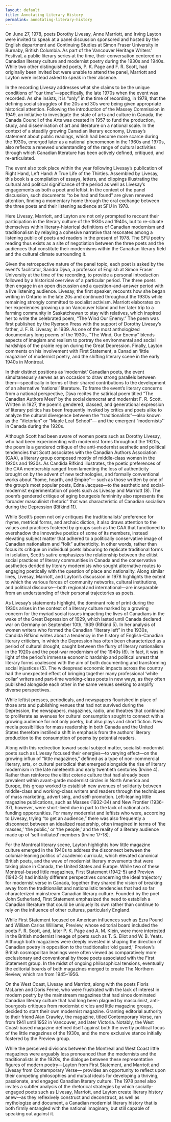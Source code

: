 ```yaml
---
layout: default
title: Annotating Literary History
permalink: annotating-literary-history
---
```

<!-- Add an essay or interpretive material below this line,
using HTML or markdown.  Do not modify this file above this line -->

On June 27, 1978, poets Dorothy Livesay, Anne Marriott, and Irving Layton were invited to speak at a panel discussion sponsored and hosted by the English department and Continuing Studies at Simon Fraser University in Burnaby, British Columbia. As part of the Vancouver Heritage Writers’ Festival, a public literary series at the time, their conversation centered on Canadian literary culture and modernist poetry during the 1930s and 1940s. While two other distinguished poets, P. K. Page and F. R. Scott, had originally been invited but were unable to attend the panel, Marriott and Layton were instead asked to speak in their absence.

In the recording Livesay addresses what she claims to be the unique conditions of “our time”—specifically, the late 1970s when the event was recorded. As she insists, it is “only” in the time of recording, in 1978, that the defining social struggles of the 20s and 30s were being given appropriate historical attention. Following the introduction of the Massey Commission in 1949, an initiative to investigate the state of arts and culture in Canada, the Canada Council of the Arts was created in 1957 to fund the production, study, and dissemination of art and literature on a national scale. In the context of a steadily growing Canadian literary economy, Livesay’s statement about public readings, which had become more scarce during the 1930s, emerged later as a national phenomenon in the 1960s and 1970s, also reflects a renewed understanding of the range of cultural activities through which Canadian literature has been actively defined, critiqued, and re-articulated.

The event also took place within the year following Livesay’s publication of Right Hand, Left Hand: A True Life of the Thirties. Assembled by Livesay, this book is a compilation of essays, letters, and clippings illustrating the cultural and political significance of the period as well as Livesay’s engagements as both a poet and leftist. In the context of the panel discussion, such documents “to be had and found” are given renewed attention, finding a momentary home through the oral exchange between the three poets and their listening audience at SFU in 1978.

Here Livesay, Marriott, and Layton are not only prompted to recount their participation in the literary culture of the 1930s and 1940s, but to re-situate themselves within literary-historical definitions of Canadian modernism and traditionalism by relaying a cohesive narrative that resonates among a listening public of poets and readers in the present of 1978. The SFU poetry reading thus exists as a site of negotiation between the three poets and the audiences that constitute their modernisms within the Canadian literary field and the cultural climate surrounding it. 

Given the retrospective nature of the panel topic, each poet is asked by the event’s facilitator, Sandra Djwa, a professor of English at Simon Fraser University at the time of the recording, to provide a personal introduction followed by a historical overview of a particular period. The three poets then engage in an open discussion and a question-and-answer period with a live listening audience. Livesay, the first speaker, recounts how she began writing in Ontario in the late 20s and continued throughout the 1930s while remaining strongly committed to socialist activism. Marriott elaborates on her experiences growing up on Vancouver Island and her later trip to a farming community in Saskatchewan to stay with relatives, which inspired her to write the celebrated poem, “The Wind Our Enemy.” The poem was first published by the Ryerson Press with the support of Dorothy Livesay’s father, J. F. B. Livesay, in 1939. As one of the most anthologized documentary long poems of the 1930s, “The Wind, Our Enemy” blends aspects of imagism and realism to portray the environmental and social hardships of the prairie region during the Great Depression. Finally, Layton comments on his involvement with First Statement, a Canadian ‘little magazine’ of modernist poetry, and the shifting literary scene in the early 1940s in Montreal.

In their distinct positions as ‘modernist’ Canadian poets, the event simultaneously serves as an occasion to draw strong parallels between them—specifically in terms of their shared contributions to the development of an alternative ‘national’ literature. To frame the event’s literary concerns from a national perspective, Djwa recites the satirical poem titled “The Canadian Authors Meet” by the social democrat and modernist F. R. Scott. Written in 1927, the poem’s gendered, classed, and generational expression of literary politics has been frequently invoked by critics and poets alike to analyze the cultural divergence between the “traditionalists”—also known as the “Victorian” or “Maple Leaf School”— and the emergent “modernists'' in Canada during the 1920s. 

Although Scott had been aware of women poets such as Dorothy Livesay, who had been experimenting with modernist forms throughout the 1920s, the poem is a gendered critique of the anti-modernist aesthetic and political tendencies that Scott associates with the Canadian Authors Association (CAA), a literary group composed mostly of middle-class women in the 1920s and 1930s. As Candida Rifkind illustrates, the poetic preferences of the CAA membership ranged from lamenting the loss of authenticity brought on by the advent of new technologies, and formally conventional works about “home, hearth, and Empire”— such as those written by one of the group’s most popular poets, Edna Jacques—to the aesthetic and social-modernist experimentation of poets such as Livesay and Marriott (8). The poem’s gendered critique of aging bourgeois femininity also represents the “broader masculinist rhetoric” that was characteristic of Canadian socialism during the Depression (Rifkind 11). 

While Scott’s poem not only critiques the traditionalists’ preference for rhyme, metrical forms, and archaic diction, it also draws attention to the values and practices fostered by groups such as the CAA that functioned to overshadow the innovative poetics of some of its members, instead elevating subject matter that adhered to a politically conservative image of Canadian nationalism and “folk” authenticity. In other words, rather than focus its critique on individual poets labouring to replicate traditional forms in isolation, Scott’s satire emphasizes the relationship between the elitist social practices of literary communities in Canada and the conservative aesthetics derided by literary modernists who sought alternative routes to engaging poetically with the question of place and nationality. Along similar lines, Livesay, Marriott, and Layton’s discussion in 1978 highlights the extent to which the various forces of community networks, cultural institutions, and political discourse—both regional and international—are inseparable from an understanding of their personal trajectories as poets.

As Livesay’s statements highlight, the dominant role of print during the 1930s arises in the context of a literary culture marked by a growing concern for the myriad social issues impacting the lives of Canadians in the wake of the Great Depression of 1929, which lasted until Canada declared war on Germany on September 10th, 1939 (Rifkind 5). In her analysis of women writers who formed the Canadian “literary left” in the 1930s, Candida Rifkind writes about a tendency in the history of English-Canadian literary criticism, in which the Depression has often been characterized as a period of cultural drought, caught between the flurry of literary nationalism in the 1920s and the post-war modernism of the 1940s (6). In fact, it was in light of the period’s immense economic hardship and political unrest that literary forms coalesced with the aim of both documenting and transforming social injustices (5). The widespread economic impacts across the country had the unexpected effect of bringing together many professional ‘white collar’ writers and part-time working-class poets in new ways, as they often published alongside each other in the same venues seeking to amplify diverse perspectives. 

While leftist presses, periodicals, and newspapers flourished in place of those arts and publishing venues that had not survived during the Depression, the newspapers, magazines, radio, and theatres that continued to proliferate as avenues for cultural consumption sought to connect with a growing audience for not only poetry, but also plays and short fiction. New media possibilities for mass readership in both Canada and the United States therefore instilled a shift in emphasis from the authors’ literary production to the consumption of poems by potential readers.

Along with this redirection toward social subject matter, socialist-modernist poets such as Livesay focused their energies—to varying effect—on the growing influx of “little magazines,” defined as a type of non-commercial literary, arts, or cultural periodical that emerged alongside the rise of literary modernism in the late nineteenth and early twentieth centuries (Irvine 4). Rather than reinforce the elitist coterie culture that had already been prevalent within avant-garde modernist circles in North America and Europe, this group worked to establish new avenues of solidarity between middle-class and working-class writers and readers through the techniques of mass marketing, advertising, and self-promotion. Left-leaning little magazine publications, such as Masses (1932-34) and New Frontier (1936-37), however, were short-lived due in part to the lack of national arts funding opportunities. For many modernist and leftists who were, according to Livesay, trying “to get an audience,” there was also frequently a disconnect between an idealized readership, often imagined in terms of ‘the masses,’ ‘the public,’ or ‘the people,’ and the reality of a literary audience made up of ‘self-initiated’ members (Irvine 17-18).

For the Montreal literary scene, Layton highlights how little magazine culture emerged in the 1940s to address the disconnect between the colonial-leaning politics of academic curricula, which elevated canonical British poets, and the wave of modernist literary movements that were taking place in Canada, the United States and Europe. While two of these Montreal-based little magazines, First Statement (1942-5) and Preview (1942-5) had initially different perspectives concerning the ideal trajectory for modernist verse in Canada, together they shared the vision of breaking away from the traditionalist and nationalistic tendencies that had so far characterized mainstream Canadian literary culture. Founded by the poet John Sutherland, First Statement emphasized the need to establish a Canadian literature that could be uniquely its own rather than continue to rely on the influence of other cultures, particularly England. 

While First Statement focused on American influences such as Ezra Pound and William Carlos Williams, Preview, whose editorial board included the poets F. R. Scott, and, later P. K. Page and A. M. Klein, were more interested in the British modernist lineage of poets such as T. S. Eliot and W. B. Yeats. Although both magazines were deeply invested in shaping the direction of Canadian poetry in opposition to the traditionalist ‘old guard,’ Preview’s British cosmopolitan leanings were often viewed as comparatively more exclusionary and conventional by those poets associated with the First Statement group. In the midst of ongoing philosophical tensions, eventually the editorial boards of both magazines merged to create The Northern Review, which ran from 1945–1956.

On the West Coast, Livesay and Marriott, along with the poets Floris McLaren and Doris Ferne, who were frustrated with the lack of interest in modern poetry by the mainstream magazines that had since dominated Canadian literary culture that had long been plagued by masculinist, anti-bourgeois critiques from modernist circles and little magazine groups, decided to start their own modernist magazine. Granting editorial authority to their friend Alan Crawley, the magazine, titled Contemporary Verse, ran from 1941 until 1952 in Vancouver, and later Victoria. Notably, the West Coast-based magazine defined itself against both the overtly political focus of the little magazines of the 1930s, and the more exclusive stance initially fostered by the Preview group. 

While the perceived divisions between the Montreal and West Coast little magazines were arguably less pronounced than the modernists and the traditionalists in the 1920s, the dialogue between these representative figures of modern poetry—Layton from First Statement, and Marriott and Livesay from Contemporary Verse— provides an opportunity to reflect upon their competing philosophies and mutual ideals for developing a thriving, passionate, and engaged Canadian literary culture. The 1978 panel also invites a subtler analysis of the rhetorical strategies by which socially-engaged poets such as Livesay, Marriott, and Layton create literary history anew—as they reflexively construct and deconstruct, as well as mythologize and document, a Canadian modernist literary history that is both firmly entangled with the national imaginary, but still capable of speaking out against it.
